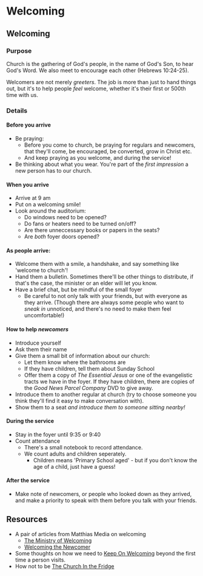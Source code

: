 # Welcoming

## Welcoming

### Purpose

Church is the gathering of God's people, in the name of God's Son, to hear God's Word. We also meet to encourage each other \(Hebrews 10:24-25\).

Welcomers are not merely _greeters_. The job is more than just to hand things out, but it's to help people _feel_ welcome, whether it's their first or 500th time with us.

### Details

#### Before you arrive

* Be praying:
  * Before you come to church, be praying for regulars and newcomers, that they'll come, be encouraged, be converted, grow in Christ etc.
  * And keep praying as you welcome, and during the service!
* Be thinking about what you wear. You're part of the _first impression_ a new person has to our church.

#### When you arrive

* Arrive at 9 am
* Put on a welcoming smile!
* Look around the auditorium:
  * Do windows need to be opened?
  * Do fans or heaters need to be turned on/off?
  * Are there unneccessary books or papers in the seats?
  * Are _both_ foyer doors opened?

#### As people arrive:

* Welcome them with a smile, a handshake, and say something like 'welcome to church'!
* Hand them a bulletin. Sometimes there'll be other things to distribute, if that's the case, the minister or an elder will let you know.
* Have a brief chat, but be mindful of the small foyer
  * Be careful to not only talk with your friends, but with everyone as they arrive. \(Though there are always some people who want to _sneak in_ unnoticed, and there's no need to make them feel uncomfortable!\)

#### How to help _newcomers_

* Introduce yourself
* Ask them their name
* Give them a small bit of information about our church:
  * Let them know where the bathrooms are
  * If they have children, tell them about Sunday School
  * Offer them a copy of _The Essential Jesus_ or one of the evangelistic tracts we have in the foyer. If they have children, there are copies of the _Good News Parcel Company_ DVD to give away.
* Introduce them to another regular at church \(try to choose someone you think they'll find it easy to make conversation with\).
* Show them to a seat _and introduce them to someone sitting nearby!_

#### During the service

* Stay in the foyer until 9:35 or 9:40
* Count attendance
  * There's a small notebook to record attendance.
  * We count adults and children seperately.
    * Children means 'Primary School aged' - but if you don't know the age of a child, just have a guess!

#### After the service

* Make note of newcomers, or people who looked down as they arrived, and make a priority to speak with them before you talk with your friends.

## Resources

* A pair of articles from Matthias Media on welcoming
  * [The Ministry of Welcoming](http://gotherefor.com/offer.php?intid=15305)
  * [Welcoming the Newcomer](http://gotherefor.com/offer.php?intid=14983)
* Some thoughts on how we need to [Keep On Welcoming](http://gotherefor.com/offer.php?intid=28873) beyond the first time a person visits.
* How not to be [The Church In the Fridge](https://sydneyanglicans.net/blogs/graceflow/the-church-in-the-fridge)

